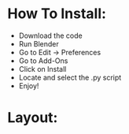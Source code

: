 # How To Install:

- Download the code
- Run Blender
- Go to Edit -> Preferences
- Go to Add-Ons
- Click on Install
- Locate and select the .py script
- Enjoy!

# Layout:

